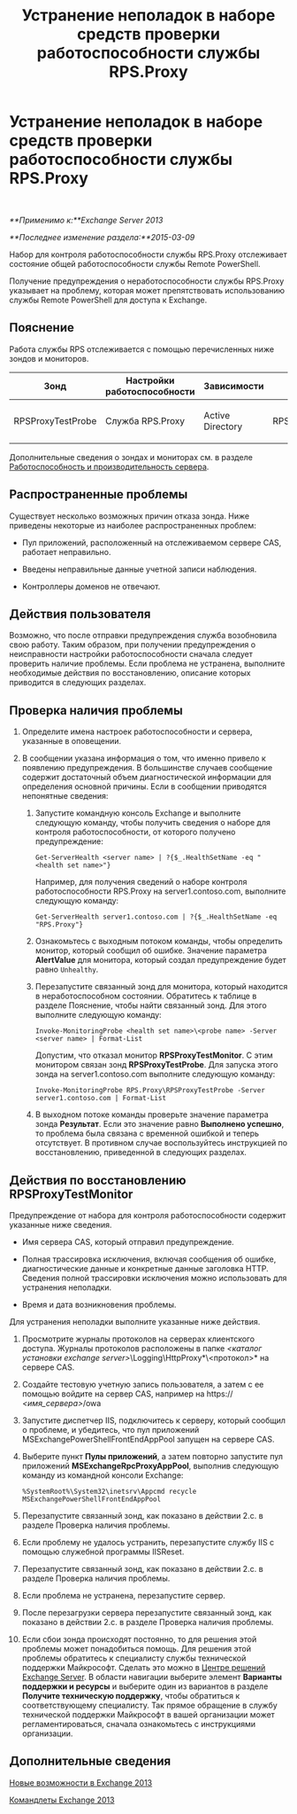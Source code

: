 ﻿---
title: Устранение неполадок в наборе средств проверки работоспособности службы RPS.Proxy
TOCTitle: Устранение неполадок в наборе средств проверки работоспособности службы RPS.Proxy
ms:assetid: a5058323-5d86-438a-ad4a-fa4292310e98
ms:mtpsurl: https://technet.microsoft.com/ru-ru/library/ms.exch.scom.rps.proxy(v=EXCHG.150)
ms:contentKeyID: 53275664
ms.date: 11/14/2015
mtps_version: v=EXCHG.150
ms.translationtype: HT
---

# Устранение неполадок в наборе средств проверки работоспособности службы RPS.Proxy

 

_**Применимо к:**Exchange Server 2013_

_**Последнее изменение раздела:**2015-03-09_

Набор для контроля работоспособности службы RPS.Proxy отслеживает состояние общей работоспособности службы Remote PowerShell.

Получение предупреждения о неработоспособности службы RPS.Proxy указывает на проблему, которая может препятствовать использованию службы Remote PowerShell для доступа к Exchange.

## Пояснение

Работа службы RPS отслеживается с помощью перечисленных ниже зондов и мониторов.


<table>
<colgroup>
<col style="width: 25%" />
<col style="width: 25%" />
<col style="width: 25%" />
<col style="width: 25%" />
</colgroup>
<thead>
<tr class="header">
<th>Зонд</th>
<th>Настройки работоспособности</th>
<th>Зависимости</th>
<th>Связанные мониторы</th>
</tr>
</thead>
<tbody>
<tr class="odd">
<td><p>RPSProxyTestProbe</p></td>
<td><p>Служба RPS.Proxy</p></td>
<td><p>Active Directory</p></td>
<td><p>RPSProxyTestMonitor</p></td>
</tr>
</tbody>
</table>


Дополнительные сведения о зондах и мониторах см. в разделе [Работоспособность и производительность сервера](https://technet.microsoft.com/ru-ru/library/jj150551\(v=exchg.150\)).

## Распространенные проблемы

Существует несколько возможных причин отказа зонда. Ниже приведены некоторые из наиболее распространенных проблем:

  - Пул приложений, расположенный на отслеживаемом сервере CAS, работает неправильно.

  - Введены неправильные данные учетной записи наблюдения.

  - Контроллеры доменов не отвечают.

## Действия пользователя

Возможно, что после отправки предупреждения служба возобновила свою работу. Таким образом, при получении предупреждения о неисправности настройки работоспособности сначала следует проверить наличие проблемы. Если проблема не устранена, выполните необходимые действия по восстановлению, описание которых приводится в следующих разделах.

## Проверка наличия проблемы

1.  Определите имена настроек работоспособности и сервера, указанные в оповещении.

2.  В сообщении указана информация о том, что именно привело к появлению предупреждения. В большинстве случаев сообщение содержит достаточный объем диагностической информации для определения основной причины. Если в сообщении приводятся непонятные сведения:
    
    1.  Запустите командную консоль Exchange и выполните следующую команду, чтобы получить сведения о наборе для контроля работоспособности, от которого получено предупреждение:
        
            Get-ServerHealth <server name> | ?{$_.HealthSetName -eq "<health set name>"}
        
        Например, для получения сведений о наборе контроля работоспособности RPS.Proxy на server1.contoso.com, выполните следующую команду:
        
            Get-ServerHealth server1.contoso.com | ?{$_.HealthSetName -eq "RPS.Proxy"}
    
    2.  Ознакомьтесь с выходным потоком команды, чтобы определить монитор, который сообщил об ошибке. Значение параметра **AlertValue** для монитора, который создал предупреждение будет равно `Unhealthy`.
    
    3.  Перезапустите связанный зонд для монитора, который находится в неработоспособном состоянии. Обратитесь к таблице в разделе Пояснение, чтобы найти связанный зонд. Для этого выполните следующую команду:
        
            Invoke-MonitoringProbe <health set name>\<probe name> -Server <server name> | Format-List
        
        Допустим, что отказал монитор **RPSProxyTestMonitor**. С этим монитором связан зонд **RPSProxyTestProbe**. Для запуска этого зонда на server1.contoso.com выполните следующую команду:
        
            Invoke-MonitoringProbe RPS.Proxy\RPSProxyTestProbe -Server server1.contoso.com | Format-List
    
    4.  В выходном потоке команды проверьте значение параметра зонда **Результат**. Если это значение равно **Выполнено успешно**, то проблема была связана с временной ошибкой и теперь отсутствует. В противном случае воспользуйтесь инструкцией по восстановлению, приведенной в следующих разделах.

## Действия по восстановлению RPSProxyTestMonitor

Предупреждение от набора для контроля работоспособности содержит указанные ниже сведения.

  - Имя сервера CAS, который отправил предупреждение.

  - Полная трассировка исключения, включая сообщения об ошибке, диагностические данные и конкретные данные заголовка HTTP. Сведения полной трассировки исключения можно использовать для устранения неполадки.

  - Время и дата возникновения проблемы.

Для устранения неполадки выполните указанные ниже действия.

1.  Просмотрите журналы протоколов на серверах клиентского доступа. Журналы протоколов расположены в папке *\<каталог установки exchange server\>*\\Logging\\HttpProxy*\\\<протокол\>* на сервере CAS.

2.  Создайте тестовую учетную запись пользователя, а затем с ее помощью войдите на сервер CAS, например на https:// *\<имя\_сервера\>*/owa

3.  Запустите диспетчер IIS, подключитесь к серверу, который сообщил о проблеме, и убедитесь, что пул приложений MSExchangePowerShellFrontEndAppPool запущен на сервере CAS.

4.  Выберите пункт **Пулы приложений**, а затем повторно запустите пул приложений **MSExchangeRpcProxyAppPool**, выполнив следующую команду из командной консоли Exchange:
    
        %SystemRoot%\System32\inetsrv\Appcmd recycle MSExchangePowerShellFrontEndAppPool

5.  Перезапустите связанный зонд, как показано в действии 2.c. в разделе Проверка наличия проблемы.

6.  Если проблему не удалось устранить, перезапустите службу IIS с помощью служебной программы IISReset.

7.  Перезапустите связанный зонд, как показано в действии 2.c. в разделе Проверка наличия проблемы.

8.  Если проблема не устранена, перезапустите сервер.

9.  После перезагрузки сервера перезапустите связанный зонд, как показано в действии 2.c. в разделе Проверка наличия проблемы.

10. Если сбои зонда происходят постоянно, то для решения этой проблемы может понадобиться помощь. Для решения этой проблемы обратитесь к специалисту службы технической поддержки Майкрософт. Сделать это можно в [Центре решений Exchange Server](http://go.microsoft.com/fwlink/p/?linkid=180809). В области навигации выберите элемент **Варианты поддержки и ресурсы** и выберите один из вариантов в разделе **Получите техническую поддержку**, чтобы обратиться к соответствующему специалисту. Так прямое обращение в службу технической поддержки Майкрософт в вашей организации может регламентироваться, сначала ознакомьтесь с инструкциями организации.

## Дополнительные сведения

[Новые возможности в Exchange 2013](https://technet.microsoft.com/ru-ru/library/jj150540\(v=exchg.150\))

[Командлеты Exchange 2013](https://technet.microsoft.com/ru-ru/library/bb124413\(v=exchg.150\))


